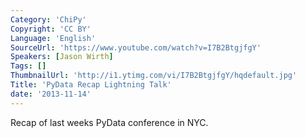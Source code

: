```yaml
---
Category: 'ChiPy'
Copyright: 'CC BY'
Language: 'English'
SourceUrl: 'https://www.youtube.com/watch?v=I7B2BtgjfgY'
Speakers: [Jason Wirth]
Tags: []
ThumbnailUrl: 'http://i1.ytimg.com/vi/I7B2BtgjfgY/hqdefault.jpg'
Title: 'PyData Recap Lightning Talk'
date: '2013-11-14'
---
```

Recap of last weeks PyData conference in NYC. 